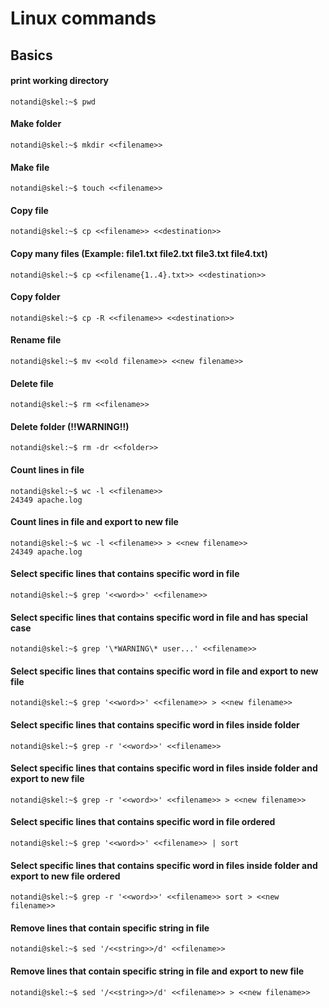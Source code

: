 # Linux commands
## Basics

#### print working directory
```console
notandi@skel:~$ pwd
```

#### Make folder
```console
notandi@skel:~$ mkdir <<filename>>
```

#### Make file
```console
notandi@skel:~$ touch <<filename>>
```

#### Copy file
```console
notandi@skel:~$ cp <<filename>> <<destination>>
```

#### Copy many files (Example: file1.txt file2.txt file3.txt file4.txt)
```console
notandi@skel:~$ cp <<filename{1..4}.txt>> <<destination>>
```

#### Copy folder
```console
notandi@skel:~$ cp -R <<filename>> <<destination>>
```

#### Rename file
```console
notandi@skel:~$ mv <<old filename>> <<new filename>>
```

#### Delete file
```console
notandi@skel:~$ rm <<filename>>
```

#### Delete folder (!!WARNING!!)
```console
notandi@skel:~$ rm -dr <<folder>>
```

#### Count lines in file
```console
notandi@skel:~$ wc -l <<filename>>
24349 apache.log
```

#### Count lines in file and export to new file
```console
notandi@skel:~$ wc -l <<filename>> > <<new filename>>
24349 apache.log
```

#### Select specific lines that contains specific word in file
```console
notandi@skel:~$ grep '<<word>>' <<filename>>
```

#### Select specific lines that contains specific word in file and has special case
```console
notandi@skel:~$ grep '\*WARNING\* user...' <<filename>>
```

#### Select specific lines that contains specific word in file and export to new file
```console
notandi@skel:~$ grep '<<word>>' <<filename>> > <<new filename>>
```

#### Select specific lines that contains specific word in files inside folder
```console
notandi@skel:~$ grep -r '<<word>>' <<filename>>
```

#### Select specific lines that contains specific word in files inside folder and export to new file
```console
notandi@skel:~$ grep -r '<<word>>' <<filename>> > <<new filename>>
```

#### Select specific lines that contains specific word in file ordered
```console
notandi@skel:~$ grep '<<word>>' <<filename>> | sort
```

#### Select specific lines that contains specific word in files inside folder and export to new file ordered
```console
notandi@skel:~$ grep -r '<<word>>' <<filename>> sort > <<new filename>>
```

#### Remove lines that contain specific string in file
```console
notandi@skel:~$ sed '/<<string>>/d' <<filename>>
```

#### Remove lines that contain specific string in file and export to new file
```console
notandi@skel:~$ sed '/<<string>>/d' <<filename>> > <<new filename>>
```
